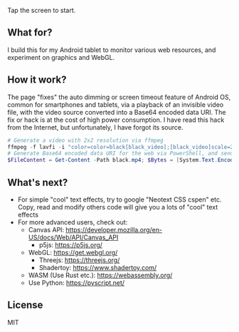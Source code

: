 Tap the screen to start.

## What for?
I build this for my Android tablet to monitor various web resources, and experiment on graphics and WebGL.

## How it work?
The page "fixes" the auto dimming or screen timeout feature of Android OS, common for smartphones and tablets,
via a playback of an invisible video file, with the video source converted into a Base64 encoded data URI.
The fix or hack is at the cost of high power consumption. I have read this hack from the Internet, but
unfortunately, I have forgot its source.
```PowerShell
# Generate a video with 2x2 resolution via ffmpeg
ffmpeg -f lavfi -i "color=color=black[black_video];[black_video]scale=2:2" -t 1 -c:v libx264 black.mp4
# Generate Base64 encoded data URI for the web via PowerShell, and send the output to clipboard
$FileContent = Get-Content -Path black.mp4; $Bytes = [System.Text.Encoding]::Unicode.GetBytes($FileContent); "data:video/mp4;base64," + [Convert]::ToBase64String($Bytes) | Set-Clipboard
```

## What's next?
- For simple "cool" text effects, try to google "Neotext CSS cspen" etc. Copy, read and modify others code will give you a lots of "cool" text effects
- For more advanced users, check out:
	- Canvas API: https://developer.mozilla.org/en-US/docs/Web/API/Canvas_API
		- p5js: https://p5js.org/
	- WebGL: https://get.webgl.org/
		- Threejs: https://threejs.org/
		- Shadertoy: https://www.shadertoy.com/
	- WASM (Use Rust etc.): https://webassembly.org/
	- Use Python: https://pyscript.net/
	
## License
MIT

